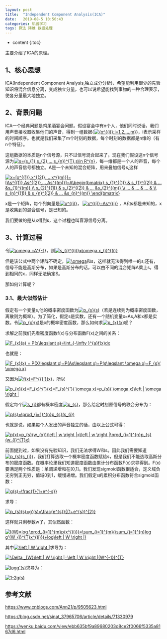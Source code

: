 ```yaml
---
layout: post
title:  "Independent Component Analysis(ICA)"
date:   2019-08-5 10:50:43
categories: 机器学习
tags: 算法 降维 数据处理
---
```


* content
{:toc}

主要介绍了ICA的原理。




## 1、核心思想

ICA(Independent Component Analysis,独立成分分析)，希望能利用很少的先验知识将混合信息分离，变成独立分量。也可以说希望能找到事物的一种合理表示，使各分量最大地独立。

## 2、背景问题

ICA一个经典问题是鸡尾酒宴会问题。假设宴会中有n个人，他们同时说话，我们用声音接收器收集他们的声音，得到一组数据{<a href="https://www.codecogs.com/eqnedit.php?latex={x^{(i)};i=1,2,...,m}" target="_blank"><img src="https://latex.codecogs.com/gif.latex?{x^{(i)};i=1,2,...,m}" title="{x^{(i)};i=1,2,...,m}" /></a>}，i表示采样的时间顺序。也就是我们采集了m个时刻的数据，每个时刻的数据都是n维的（有n个特征）。

这组数据的本质是n个信号源，只不过信号混合起来了。现在我们假设这n个信号源为<a href="https://www.codecogs.com/eqnedit.php?latex=s=(s_{1},s_{2},...,s_{n})^{T},s\in&space;R^{n}" target="_blank"><img src="https://latex.codecogs.com/gif.latex?s=(s_{1},s_{2},...,s_{n})^{T},s\in&space;R^{n}" title="s=(s_{1},s_{2},...,s_{n})^{T},s\in R^{n}" /></a>，每一维都是一个人的声音，每个人的声音信号都独立。A是一个未知的混合矩阵，用来叠加信号s,这样

<a href="https://www.codecogs.com/eqnedit.php?latex=x=[x^{(1)},x^{(2)},...,x^{(m)}]=[As^{(1)},As^{(2)},...,As^{(m)}]=A\begin{bmatrix}&space;s_{1}^{(1)}&space;&&space;s_{1}^{(2)}&space;&&space;...&space;&s_{1}^{(m)}&space;\\&space;s_{2}^{(1)}&space;&&space;s_{2}^{(2)}&space;&&space;...&space;&s_{2}^{(m)}&space;\\&space;...&space;&&space;...&space;&&space;...&space;&&space;\\&space;s_{n}^{(1)}&space;&&space;s_{n}^{(2)}&space;&&space;...&space;&s_{n}^{(m)}&space;\end{bmatrix}" target="_blank"><img src="https://latex.codecogs.com/gif.latex?x=[x^{(1)},x^{(2)},...,x^{(m)}]=[As^{(1)},As^{(2)},...,As^{(m)}]=A\begin{bmatrix}&space;s_{1}^{(1)}&space;&&space;s_{1}^{(2)}&space;&&space;...&space;&s_{1}^{(m)}&space;\\&space;s_{2}^{(1)}&space;&&space;s_{2}^{(2)}&space;&&space;...&space;&s_{2}^{(m)}&space;\\&space;...&space;&&space;...&space;&&space;...&space;&&space;\\&space;s_{n}^{(1)}&space;&&space;s_{n}^{(2)}&space;&&space;...&space;&s_{n}^{(m)}&space;\end{bmatrix}" title="x=[x^{(1)},x^{(2)},...,x^{(m)}]=[As^{(1)},As^{(2)},...,As^{(m)}]=A\begin{bmatrix} s_{1}^{(1)} & s_{1}^{(2)} & ... &s_{1}^{(m)} \\ s_{2}^{(1)} & s_{2}^{(2)} & ... &s_{2}^{(m)} \\ ... & ... & ... & \\ s_{n}^{(1)} & s_{n}^{(2)} & ... &s_{n}^{(m)} \end{bmatrix}" /></a>

x是一个矩阵，每个列向量是<a href="https://www.codecogs.com/eqnedit.php?latex=x^{(i)}" target="_blank"><img src="https://latex.codecogs.com/gif.latex?x^{(i)}" title="x^{(i)}" /></a>，
<a href="https://www.codecogs.com/eqnedit.php?latex=x^{(i)}=As^{(i)}" target="_blank"><img src="https://latex.codecogs.com/gif.latex?x^{(i)}=As^{(i)}" title="x^{(i)}=As^{(i)}" /></a>
，A和s都是未知的，x是收集到的混合信号，是已知的。

我们要做的是从x得到s，这个过程也叫盲源信号分离。

## 3、计算过程

令<a href="https://www.codecogs.com/eqnedit.php?latex=\omega&space;=A^{-1}" target="_blank"><img src="https://latex.codecogs.com/gif.latex?\omega&space;=A^{-1}" title="\omega =A^{-1}" /></a>，则<a href="https://www.codecogs.com/eqnedit.php?latex=s_{j}^{(i)}=\omega&space;x_{j}^{(i)}" target="_blank"><img src="https://latex.codecogs.com/gif.latex?s_{j}^{(i)}=\omega&space;x_{j}^{(i)}" title="s_{j}^{(i)}=\omega x_{j}^{(i)}" /></a>

但是该公式中两个矩阵不确定，<a href="https://www.codecogs.com/eqnedit.php?latex=\omega" target="_blank"><img src="https://latex.codecogs.com/gif.latex?\omega" title="\omega" /></a>和s，这样就无法得到唯一的s;还有，信号不能是高斯分布，如果是高斯分布的话，可以由不同的混合矩阵A乘上s，得到相同的x，同样无法确定S。

那如何计算呢？

### 3.1、最大似然估计

假定有一个变量s,他的概率密度函数为<a href="https://www.codecogs.com/eqnedit.php?latex=p_{s}(s)" target="_blank"><img src="https://latex.codecogs.com/gif.latex?p_{s}(s)" title="p_{s}(s)" /></a>（若是连续则为概率密度函数，离散则为概率）。为了简化，假定s是实数，还有一个随机变量x=As,A和x都是实数。令<a href="https://www.codecogs.com/eqnedit.php?latex=p_{x}(x)" target="_blank"><img src="https://latex.codecogs.com/gif.latex?p_{x}(x)" title="p_{x}(x)" /></a>是x的概率密度函数，那么如何求<a href="https://www.codecogs.com/eqnedit.php?latex=p_{x}(x)" target="_blank"><img src="https://latex.codecogs.com/gif.latex?p_{x}(x)" title="p_{x}(x)" /></a>呢？

求解之前我们先看密度函数f(x)与分布函数F(x)之间的关系：

<a href="https://www.codecogs.com/eqnedit.php?latex=F_{x}(a)&space;=&space;P(x\leqslant&space;a)=\int_{-\infty&space;}^{a}f(x)dx" target="_blank"><img src="https://latex.codecogs.com/gif.latex?F_{x}(a)&space;=&space;P(x\leqslant&space;a)=\int_{-\infty&space;}^{a}f(x)dx" title="F_{x}(a) = P(x\leqslant a)=\int_{-\infty }^{a}f(x)dx" /></a>

也就是：

<a href="https://www.codecogs.com/eqnedit.php?latex=F_{x}(x)&space;=&space;P(X\leqslant&space;x)=P(As\leqslant&space;x)=P(s\leqslant&space;\omega&space;x)=F_{s}(&space;\omega&space;x)" target="_blank"><img src="https://latex.codecogs.com/gif.latex?F_{x}(x)&space;=&space;P(X\leqslant&space;x)=P(As\leqslant&space;x)=P(s\leqslant&space;\omega&space;x)=F_{s}(&space;\omega&space;x)" title="F_{x}(x) = P(X\leqslant x)=P(As\leqslant x)=P(s\leqslant \omega x)=F_{s}( \omega x)" /></a>

又因为<a href="https://www.codecogs.com/eqnedit.php?latex=f(x)=F^{{}'}(x)" target="_blank"><img src="https://latex.codecogs.com/gif.latex?f(x)=F^{{}'}(x)" title="f(x)=F^{{}'}(x)" /></a>，所以

<a href="https://www.codecogs.com/eqnedit.php?latex=p_{x}(x)=F_{x}^{'}(x)=F_{s}^{'}(&space;\omega&space;x)=p_{s}(&space;\omega&space;x)\left&space;|&space;\omega&space;\right&space;|" target="_blank"><img src="https://latex.codecogs.com/gif.latex?p_{x}(x)=F_{x}^{'}(x)=F_{s}^{'}(&space;\omega&space;x)=p_{s}(&space;\omega&space;x)\left&space;|&space;\omega&space;\right&space;|" title="p_{x}(x)=F_{x}^{'}(x)=F_{s}^{'}( \omega x)=p_{s}( \omega x)\left | \omega \right |" /></a>

假定每个<a href="https://www.codecogs.com/eqnedit.php?latex=s_{i}" target="_blank"><img src="https://latex.codecogs.com/gif.latex?s_{i}" title="s_{i}" /></a>都有概率密度<a href="https://www.codecogs.com/eqnedit.php?latex=p_{s}" target="_blank"><img src="https://latex.codecogs.com/gif.latex?p_{s}" title="p_{s}" /></a>，那么给定时刻原信号的联合分布为：

<a href="https://www.codecogs.com/eqnedit.php?latex=p(s)=\prod_{i=1}^{n}p_{s}(s_{i})" target="_blank"><img src="https://latex.codecogs.com/gif.latex?p(s)=\prod_{i=1}^{n}p_{s}(s_{i})" title="p(s)=\prod_{i=1}^{n}p_{s}(s_{i})" /></a>

也就是说，如果每个人发出的声音独立的话，由以上公式可得：

<a href="https://www.codecogs.com/eqnedit.php?latex=p(x)=p_{s}(w_{x})\left&space;|&space;w&space;\right&space;|=\left&space;|&space;w&space;\right&space;|\prod_{i=1}^{n}p_{s}(w_{i}^{T}x)" target="_blank"><img src="https://latex.codecogs.com/gif.latex?p(x)=p_{s}(w_{x})\left&space;|&space;w&space;\right&space;|=\left&space;|&space;w&space;\right&space;|\prod_{i=1}^{n}p_{s}(w_{i}^{T}x)" title="p(x)=p_{s}(w_{x})\left | w \right |=\left | w \right |\prod_{i=1}^{n}p_{s}(w_{i}^{T}x)" /></a>

前面提到过，如果没有先验知识，我们无法求得W和s。因此我们需要知道<a href="https://www.codecogs.com/eqnedit.php?latex=p_{s}(s_{j})" target="_blank"><img src="https://latex.codecogs.com/gif.latex?p_{s}(s_{j})" title="p_{s}(s_{j})" /></a>，我们打算选取一个概率密度函数赋给s，但是我们不能选取高斯分布的密度函数。在概率论里我们知道密度函数由累计分布函数F(x)求导得到。F(x)要满足两个性质是：单调递增和在[0,1]。我们发现sigmoid函数很适合，定义域负无穷到正无穷，值域0到1，缓慢递增。我们假定s的累积分布函数符合sigmoid函数：

<a href="https://www.codecogs.com/eqnedit.php?latex=g(s)=\frac{1}{1&plus;e^{-s}}" target="_blank"><img src="https://latex.codecogs.com/gif.latex?g(s)=\frac{1}{1&plus;e^{-s}}" title="g(s)=\frac{1}{1+e^{-s}}" /></a>

求导：

<a href="https://www.codecogs.com/eqnedit.php?latex=p_{s}(s)=g'(s)=\frac{e^{s}}{(1&plus;e^{s})^{2}}" target="_blank"><img src="https://latex.codecogs.com/gif.latex?p_{s}(s)=g'(s)=\frac{e^{s}}{(1&plus;e^{s})^{2}}" title="p_{s}(s)=g'(s)=\frac{e^{s}}{(1+e^{s})^{2}}" /></a>

这样就只剩参数w了，其似然函数：

<a href="https://www.codecogs.com/eqnedit.php?latex=l(W)=log&space;\prod_{i=1}^{m}p(x^{(i)})=\sum_{i=1}^{m}(\sum_{j=1}^{n}log&space;g'(W_{i}^{T}x^{(i)})&plus;log\left&space;|&space;W&space;\right&space;|)" target="_blank"><img src="https://latex.codecogs.com/gif.latex?l(W)=log&space;\prod_{i=1}^{m}p(x^{(i)})=\sum_{i=1}^{m}(\sum_{j=1}^{n}log&space;g'(W_{i}^{T}x^{(i)})&plus;log\left&space;|&space;W&space;\right&space;|)" title="l(W)=log \prod_{i=1}^{m}p(x^{(i)})=\sum_{i=1}^{m}(\sum_{j=1}^{n}log g'(W_{i}^{T}x^{(i)})+log\left | W \right |)" /></a>

其中<a href="https://www.codecogs.com/eqnedit.php?latex=\left&space;|&space;W&space;\right&space;|" target="_blank"><img src="https://latex.codecogs.com/gif.latex?\left&space;|&space;W&space;\right&space;|" title="\left | W \right |" /></a>求导为：

<a href="https://www.codecogs.com/eqnedit.php?latex=\Delta&space;_{W}\left&space;|&space;W&space;\right&space;|=\left&space;|&space;W&space;\right&space;|(W^{-1})^{T}" target="_blank"><img src="https://latex.codecogs.com/gif.latex?\Delta&space;_{W}\left&space;|&space;W&space;\right&space;|=\left&space;|&space;W&space;\right&space;|(W^{-1})^{T}" title="\Delta _{W}\left | W \right |=\left | W \right |(W^{-1})^{T}" /></a>

<a href="https://www.codecogs.com/eqnedit.php?latex=logg'(s)" target="_blank"><img src="https://latex.codecogs.com/gif.latex?logg'(s)" title="logg'(s)" /></a>求导为：

<a href="https://www.codecogs.com/eqnedit.php?latex=1-2g(s)" target="_blank"><img src="https://latex.codecogs.com/gif.latex?1-2g(s)" title="1-2g(s)" /></a>




## 参考文献

https://www.cnblogs.com/Ann21/p/9505623.html

https://blog.csdn.net/sinat_37965706/article/details/71330979

https://wenku.baidu.com/view/ebb635bf9a89680203d8ce2f0066f5335a8167d6.html



